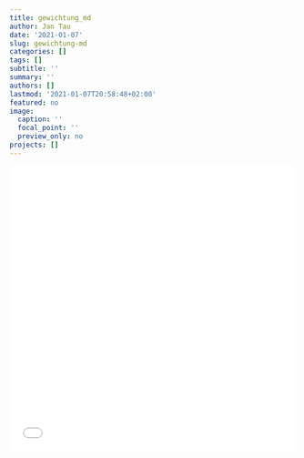 ```yaml
---
title: gewichtung_md
author: Jan Tau
date: '2021-01-07'
slug: gewichtung-md
categories: []
tags: []
subtitle: ''
summary: ''
authors: []
lastmod: '2021-01-07T20:58:48+02:00'
featured: no
image:
  caption: ''
  focal_point: ''
  preview_only: no
projects: []
---
```




<iframe height="500" width="100%" frameborder="no" src="hc.html"> </iframe>
